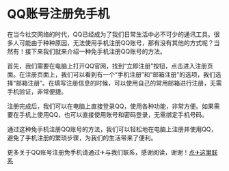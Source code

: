 # QQ账号注册免手机

在当今社交网络的时代，QQ已经成为了我们日常生活中必不可少的通讯工具。很多人可能由于种种原因，无法使用手机注册QQ账号，那有没有其他的方式呢？当然有！接下来我们就来介绍一种免手机注册QQ账号的方法。

首先，我们需要在电脑上打开QQ官网，找到“立即注册”按钮，点击进入注册页面。在注册页面上，我们可以看到有一个“手机注册”和“邮箱注册”的选项，我们选择“邮箱注册”。在填写注册信息的时候，可以使用自己的常用邮箱进行注册，无需手机验证，非常便捷。

注册完成后，我们可以在电脑上直接登录QQ，使用各种功能，非常方便。如果需要在手机上使用QQ，也可以直接使用账号和密码登录，无需绑定手机号码。

通过这种免手机注册QQ账号的方法，我们可以轻松地在电脑上注册并使用QQ，避免了手机注册的繁琐步骤，为我们的生活带来了便利。

更多关于QQ账号注册免手机请通过✈与我们联系，感谢阅读，谢谢！[点✈这里联系](https://t.me/jsksbsjsjp)